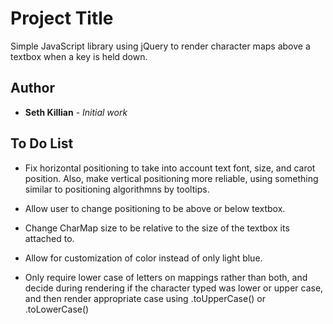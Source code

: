 # Project Title

Simple JavaScript library using jQuery to render character maps above a textbox when a key is held down.

## Author

* **Seth Killian** - *Initial work*


## To Do List

* Fix horizontal positioning to take into account text font, size, and carot position. Also, make vertical positioning more reliable, using something similar to positioning algorithmns by tooltips.

* Allow user to change positioning to be above or below textbox.

* Change CharMap size to be relative to the size of the textbox its attached to.

* Allow for customization of color instead of only light blue.

* Only require lower case of letters on mappings rather than both, and decide during rendering if the character typed was lower or upper case, and then render appropriate case using .toUpperCase() or .toLowerCase() 

